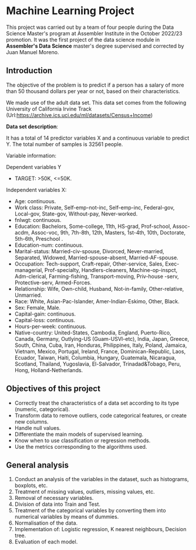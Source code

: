 # Machine Learning Project

This project was carried out by a team of four people during the Data Science Master's program at Assembler Institute in the October 2022/23 promotion.
It was the first project of the data science module in **Assembler's Data Science** master's degree supervised and corrected by Juan Manuel Moreno.

## Introduction

The objective of the problem is to predict if a person has a salary of more than 50 thousand dollars per year or not, based on their characteristics.

We made use of the adult data set. This data set comes from the following University of California Irvine Track (Url:https://archive.ics.uci.edu/ml/datasets/Census+Income)

**Data set description**:

It has a total of 14 predictor variables X and a continuous variable to predict Y.
The total number of samples is 32561 people.

Variable information:

Dependent variables Y

- TARGET: >50K, <=50K.

Independent variables X:

- Age: continuous.
- Work class: Private, Self-emp-not-inc, Self-emp-inc, Federal-gov, Local-gov, State-gov, Without-pay, Never-worked.
- fnlwgt: continuous.
- Education: Bachelors, Some-college, 11th, HS-grad, Prof-school, Assoc-acdm, Assoc-voc, 9th, 7th-8th, 12th, Masters, 1st-4th, 10th, Doctorate, 5th-6th, Preschool .
- Education-num: continuous.
- Marital-status: Married-civ-spouse, Divorced, Never-married, Separated, Widowed, Married-spouse-absent, Married-AF-spouse.
- Occupation: Tech-support, Craft-repair, Other-service, Sales, Exec-managerial, Prof-specialty, Handlers-cleaners, Machine-op-inspct, Adm-clerical, Farming-fishing, Transport-moving, Priv-house -serv, Protective-serv, Armed-Forces.
- Relationship: Wife, Own-child, Husband, Not-in-family, Other-relative, Unmarried.
- Race: White, Asian-Pac-Islander, Amer-Indian-Eskimo, Other, Black.
- Sex: Female, Male.
- Capital-gain: continuous.
- Capital-loss: continuous.
- Hours-per-week: continuous.
- Native-country: United-States, Cambodia, England, Puerto-Rico, Canada, Germany, Outlying-US (Guam-USVI-etc), India, Japan, Greece, South, China, Cuba, Iran, Honduras, Philippines, Italy, Poland, Jamaica, Vietnam, Mexico, Portugal, Ireland, France, Dominican-Republic, Laos, Ecuador, Taiwan, Haiti, Columbia, Hungary, Guatemala, Nicaragua, Scotland, Thailand, Yugoslavia, El-Salvador, Trinadad&Tobago, Peru, Hong, Holland-Netherlands.

## Objectives of this project

- Correctly treat the characteristics of a data set according to its type (numeric, categorical).
- Transform data to remove outliers, code categorical features, or create new columns.
- Handle null values.
- Differentiate the main models of supervised learning.
- Know when to use classification or regression methods.
- Use the metrics corresponding to the algorithms used.

## General analysis

1. Conduct an analysis of the variables in the dataset, such as histograms, boxplots, etc. 
2. Treatment of missing values, outliers, missing values, etc. 
3. Removal of necessary variables.
4. Division of data into Train and Test.
5. Treatment of the categorical variables by converting them into numerical variables by means of dummies.
6. Normalisation of the data.
7. Implementation of: Logistic regression, K nearest neighbours, Decision tree.
8. Evaluation of each model.

